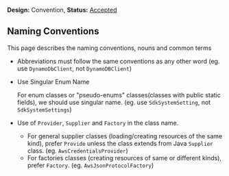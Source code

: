 **Design:** Convention, **Status:** [Accepted](README.md)

## Naming Conventions

This page describes the naming conventions, nouns and common terms 

- Abbreviations must follow the same conventions as any other word (eg. use `DynamoDbClient`, not `DynamoDBClient`)

- Use Singular Enum Name

  For enum classes or "pseudo-enums" classes(classes with public static fields), we should use singular name. (eg. use `SdkSystemSetting`, not `SdkSystemSettings`)
  
- Use of `Provider`, `Supplier` and `Factory` in the class name.
  - For general supplier classes (loading/creating resources of the same kind), prefer `Provide` unless the class extends from Java `Supplier` class. (eg. `AwsCredentialsProvider`)
  - For factories classes (creating resources of same or different kinds), prefer  `Factory`. (eg. `AwsJsonProtocolFactory`)
 

